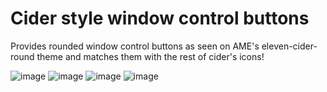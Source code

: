 # Cider style window control buttons

Provides rounded window control buttons as seen on AME's eleven-cider-round theme and matches them with the rest of cider's icons!

![image](https://user-images.githubusercontent.com/42164502/177070043-d11ee248-bccb-4875-ac0f-9a847d79a133.png)
![image](https://user-images.githubusercontent.com/42164502/177070062-b6538a15-98da-4df5-a922-e4fc14a92be4.png)
![image](https://user-images.githubusercontent.com/42164502/177070075-71f5bbd1-b054-4374-898f-b942825492ba.png)
![image](https://user-images.githubusercontent.com/42164502/177070085-01ceb7da-4f93-46fa-a1bc-cfaf67d7642a.png)
